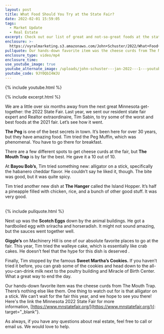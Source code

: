 ```yaml
---
layout: post
title: What Food Should You Try at the State Fair?
date: 2022-02-01 15:59:05
tags:
  - Market Update
  - Real Estate
excerpt: Check out our list of great and not-so-great foods at the state fair.
enclosure: >-
  https://vyralmarketing.s3.amazonaws.com/John+Schuster/2022/What+Food+Should+You+Try+at+the+State+Fair_.mp4
pullquote: Our hands-down favorite item was the cheese curds from The Mouth Trap.
enclosure_type: video/mp4
enclosure_time:
use_youtube_image: true
youtube_alternate_image: /uploads/john-schuster---jan-2022---1---youtube.jpg
youtube_code: 9JY0QbI4WJU
---
```

{% include youtube.html %}

{% include excerpt.html %}

We are a little over six months away from the next great Minnesota get-together: the 2022 State Fair. Last year, we sent our resident state fair expert and Realtor extraordinaire, Tim Sabin, to try some of the worst and best foods at the 2021 fair. Let’s see how it went.

**The Peg** is one of the best secrets in town. It’s been here for over 30 years, but they have amazing food. Tim tried the Peg Muffin, which was phenomenal. You have to go there for breakfast.&nbsp;

There are a few different spots to get cheese curds at the fair, but **The Mouth Trap** is by far the best. He gave it a 10 out of 10.

At **Bayou Bob’s**, Tim tried something new: alligator on a stick, specifically the habanero cheddar flavor. He couldn’t say he liked it, though. The bite was good, but it was quite spicy.

Tim tried another new dish at **The Hanger** called the Island Hopper. It’s half a pineapple filled with chicken, rice, and a bunch of other good stuff. It was very good.<br>&nbsp;

{% include pullquote.html %}

Next up was the **Scotch Eggs** down by the animal buildings. He got a hardboiled egg with sriracha and horseradish. It might not sound amazing, but the sauces went together well.

**Giggle’s** on Machinery Hill is one of our absolute favorite places to go at the fair. This year, Tim tried the walleye cake, which is essentially like crab cakes. He doesn’t feel that the hype for this dish is deserved .

Finally, Tim stopped by the famous **Sweet Martha’s Cookies.** If you haven’t tried it before, you can grab some of the cookies and head down to the all-you-can-drink milk next to the poultry building and Miracle of Birth Center. What a great way to end the day.

Our hands-down favorite item was the cheese curds from The Mouth Trap. There’s nothing else like them. One thing to watch out for is that alligator on a stick. We can’t wait for the fair this year, and we hope to see you there\! Here's the link the Minnesota 2022 State Fair for more information,&nbsp;[https://www.mnstatefair.org/](https://www.mnstatefair.org/){: target="_blank"}.&nbsp;

As always, if you have any questions about real estate, feel free to call or email us. We would love to help.<br>&nbsp;
